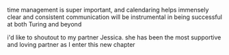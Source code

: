 time management is super important, and calendaring helps immensely
clear and consistent communication will be instrumental in being successful at both Turing and beyond

i'd like to shoutout to my partner Jessica. she has been the most supportive and loving partner as I enter this new chapter
